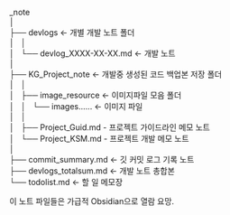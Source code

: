 
\_note  
│  
├── devlogs <- 개별 개발 노트 폴더  
│   │  
│   └── devlog_XXXX-XX-XX.md <- 개발 노트  
│  
├── KG_Project_note <- 개발중 생성된 코드 백업본 저장 폴더  
│   │  
│   ├── image_resource  <- 이미지파일 모음 폴더  
│   │   └── images...... <- 이미지 파일  
│   │  
│   ├── Project_Guid.md - 프로젝트 가이드라인 메모 노트  
│   └── Project_KSM.md - 프로젝트 개발 메모 노트  
│  
├── commit_summary.md <- 깃 커밋 로그 기록 노트  
├── devlogs_totalsum.md <- 개발 노트 총합본  
└── todolist.md <- 할 일 메모장  


이 노트 파일들은 가급적 Obsidian으로 열람 요망.